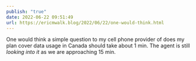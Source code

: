 ```yaml
---
publish: "true"
date: 2022-06-22 09:51:49
url: https://ericmwalk.blog/2022/06/22/one-would-think.html
---
```

One would think a simple question to my cell phone provider of does my plan cover data usage in Canada should take about 1 min. The agent is still *looking into it* as we are approaching 15 min.